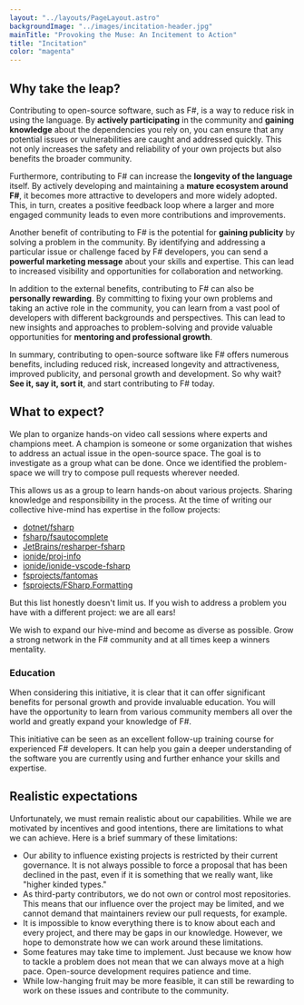 ```yaml
---
layout: "../layouts/PageLayout.astro"
backgroundImage: "../images/incitation-header.jpg"
mainTitle: "Provoking the Muse: An Incitement to Action"
title: "Incitation"
color: "magenta"
---
```


## Why take the leap?

Contributing to open-source software, such as F#, is a way to reduce risk in using the language. By **actively participating** in the community and **gaining knowledge** about the dependencies you rely on, you can ensure that any potential issues or vulnerabilities are caught and addressed quickly. This not only increases the safety and reliability of your own projects but also benefits the broader community.

Furthermore, contributing to F# can increase the **longevity of the language** itself. By actively developing and maintaining a **mature ecosystem around F#**, it becomes more attractive to developers and more widely adopted. This, in turn, creates a positive feedback loop where a larger and more engaged community leads to even more contributions and improvements.

Another benefit of contributing to F# is the potential for **gaining publicity** by solving a problem in the community. By identifying and addressing a particular issue or challenge faced by F# developers, you can send a **powerful marketing message** about your skills and expertise. This can lead to increased visibility and opportunities for collaboration and networking.

In addition to the external benefits, contributing to F# can also be **personally rewarding**. By committing to fixing your own problems and taking an active role in the community, you can learn from a vast pool of developers with different backgrounds and perspectives. This can lead to new insights and approaches to problem-solving and provide valuable opportunities for **mentoring and professional growth**.

In summary, contributing to open-source software like F# offers numerous benefits, including reduced risk, increased longevity and attractiveness, improved publicity, and personal growth and development. So why wait? **See it, say it, sort it**, and start contributing to F# today.

## What to expect?

We plan to organize hands-on video call sessions where experts and champions meet. A champion is someone or some organization that wishes to address an actual issue in the open-source space.
The goal is to investigate as a group what can be done. Once we identified the problem-space we will try to compose pull requests wherever needed.

This allows us as a group to learn hands-on about various projects. Sharing knowledge and responsibility in the process. At the time of writing our collective hive-mind has expertise in the follow projects:

- [dotnet/fsharp](https://github.com/dotnet/fsharp)
- [fsharp/fsautocomplete](https://github.com/fsharp/fsautoComplete)
- [JetBrains/resharper-fsharp](https://github.com/JetBrains/resharper-fsharp)
- [ionide/proj-info](https://github.com/ionide/proj-info)
- [ionide/ionide-vscode-fsharp](https://github.com/ionide/ionide-vscode-fsharp)
- [fsprojects/fantomas](https://github.com/fsprojects/fantomas)
- [fsprojects/FSharp.Formatting](https://github.com/fsprojects/FSharp.Formatting)

But this list honestly doesn't limit us. If you wish to address a problem you have with a different project: we are all ears!

We wish to expand our hive-mind and become as diverse as possible. Grow a strong network in the F# community and at all times keep a winners mentality.

### Education

When considering this initiative, it is clear that it can offer significant benefits for personal growth and provide invaluable education.
You will have the opportunity to learn from various community members all over the world and greatly expand your knowledge of F#.

This initiative can be seen as an excellent follow-up training course for experienced F# developers.
It can help you gain a deeper understanding of the software you are currently using and further enhance your skills and expertise.

## Realistic expectations

Unfortunately, we must remain realistic about our capabilities. While we are motivated by incentives and good intentions, there are limitations to what we can achieve.
Here is a brief summary of these limitations:

- Our ability to influence existing projects is restricted by their current governance. It is not always possible to force a proposal that has been declined in the past, even if it is something that we really want, like "higher kinded types."
- As third-party contributors, we do not own or control most repositories. This means that our influence over the project may be limited, and we cannot demand that maintainers review our pull requests, for example.
- It is impossible to know everything there is to know about each and every project, and there may be gaps in our knowledge. However, we hope to demonstrate how we can work around these limitations.
- Some features may take time to implement. Just because we know how to tackle a problem does not mean that we can always move at a high pace. Open-source development requires patience and time.
- While low-hanging fruit may be more feasible, it can still be rewarding to work on these issues and contribute to the community.

